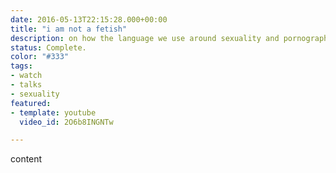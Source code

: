 ```yaml
---
date: 2016-05-13T22:15:28.000+00:00
title: "i am not a fetish"
description: on how the language we use around sexuality and pornography fetishizes marginalized communities.
status: Complete.
color: "#333"
tags:
- watch
- talks
- sexuality
featured:
- template: youtube
  video_id: 2O6b8INGNTw

---
```


content
